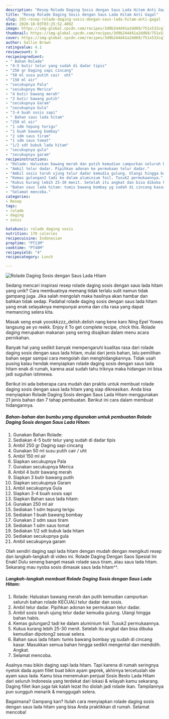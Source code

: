 ```yaml
---
description: "Resep Rolade Daging Sosis dengan Saus Lada Hitam Anti Gagal"
title: "Resep Rolade Daging Sosis dengan Saus Lada Hitam Anti Gagal"
slug: 293-resep-rolade-daging-sosis-dengan-saus-lada-hitam-anti-gagal
date: 2020-10-03T03:25:52.489Z
image: https://img-global.cpcdn.com/recipes/3d9b244d41a2dd69/751x532cq70/rolade-daging-sosis-dengan-saus-lada-hitam-foto-resep-utama.jpg
thumbnail: https://img-global.cpcdn.com/recipes/3d9b244d41a2dd69/751x532cq70/rolade-daging-sosis-dengan-saus-lada-hitam-foto-resep-utama.jpg
cover: https://img-global.cpcdn.com/recipes/3d9b244d41a2dd69/751x532cq70/rolade-daging-sosis-dengan-saus-lada-hitam-foto-resep-utama.jpg
author: Sallie Brown
ratingvalue: 4.1
reviewcount: 6
recipeingredient:
- " Bahan Rolade"
- "4-5 butir telur yang sudah di dadar tipis"
- "250 gr Daging sapi cincang"
- "50 ml susu putih cair  uht"
- "150 ml air"
- "secukupnya Pala"
- "secukupnya Merica"
- "4 butir bawang merah"
- "3 butir bawang putih"
- "secukupnya Garam"
- "secukupnya Gula"
- "3-4 buah sosis sapi"
- " Bahan saus lada hitam"
- "250 ml air"
- "1 sdm tepung terigu"
- "1 buah bawang bombay"
- "2 sdm saus tiram"
- "1 sdm saus tomat"
- "1/2 sdt bubuk lada hitam"
- "secukupnya gula"
- "secukupnya garam"
recipeinstructions:
- "Rolade: Haluskan bawang merah dan putih kemudian campurkan seluruh bahan rolade KECUALI telur dadar dan sosis."
- "Ambil telur dadar. Pipihkan adonan ke permukaan telur dadar."
- "Ambil sosis taruh ujung telur dadar kemudia gulung. Ulangi hingga bahan habis."
- "Kemas gulungan2 tadi ke dalam aluminium foil. Tusuk2 permukaannya."
- "Kukus kurang lebih 25-30 menit. Setelah itu angkat dan bisa dibuka kemudian dipotong2 sesuai selera."
- "Bahan saus lada hitam: tumis bawang bombay yg sudah di cincang kasar. Masukkan semua bahan hingga sedikit mengental dan mendidih. Angkat."
- "Selamat mencoba."
categories:
- Resep
tags:
- rolade
- daging
- sosis

katakunci: rolade daging sosis 
nutrition: 170 calories
recipecuisine: Indonesian
preptime: "PT13M"
cooktime: "PT40M"
recipeyield: "4"
recipecategory: Lunch

---
```



![Rolade Daging Sosis dengan Saus Lada Hitam](https://img-global.cpcdn.com/recipes/3d9b244d41a2dd69/751x532cq70/rolade-daging-sosis-dengan-saus-lada-hitam-foto-resep-utama.jpg)

Sedang mencari inspirasi resep rolade daging sosis dengan saus lada hitam yang unik? Cara membuatnya memang tidak terlalu sulit namun tidak gampang juga. Jika salah mengolah maka hasilnya akan hambar dan bahkan tidak sedap. Padahal rolade daging sosis dengan saus lada hitam yang enak selayaknya mempunyai aroma dan cita rasa yang dapat memancing selera kita.

Masak seng enak yoookkzzz,,delish.delish nang kene karo Ning Epel Yowes langsung ae yo reekk. Enjoy it To get complete recipe, chick this. Rolade daging merupakan makanan yang sering disajikan dalam menu acara pernikahan.

Banyak hal yang sedikit banyak mempengaruhi kualitas rasa dari rolade daging sosis dengan saus lada hitam, mulai dari jenis bahan, lalu pemilihan bahan segar sampai cara mengolah dan menghidangkannya. Tidak usah pusing kalau hendak menyiapkan rolade daging sosis dengan saus lada hitam enak di rumah, karena asal sudah tahu triknya maka hidangan ini bisa jadi suguhan istimewa.


Berikut ini ada beberapa cara mudah dan praktis untuk membuat rolade daging sosis dengan saus lada hitam yang siap dikreasikan. Anda bisa menyiapkan Rolade Daging Sosis dengan Saus Lada Hitam menggunakan 21 jenis bahan dan 7 tahap pembuatan. Berikut ini cara dalam membuat hidangannya.

<!--inarticleads1-->

##### Bahan-bahan dan bumbu yang digunakan untuk pembuatan Rolade Daging Sosis dengan Saus Lada Hitam:

1. Gunakan  Bahan Rolade:
1. Sediakan 4-5 butir telur yang sudah di dadar tipis
1. Ambil 250 gr Daging sapi cincang
1. Gunakan 50 ml susu putih cair / uht
1. Ambil 150 ml air
1. Siapkan secukupnya Pala
1. Gunakan secukupnya Merica
1. Ambil 4 butir bawang merah
1. Siapkan 3 butir bawang putih
1. Siapkan secukupnya Garam
1. Ambil secukupnya Gula
1. Siapkan 3-4 buah sosis sapi
1. Siapkan  Bahan saus lada hitam:
1. Gunakan 250 ml air
1. Sediakan 1 sdm tepung terigu
1. Sediakan 1 buah bawang bombay
1. Gunakan 2 sdm saus tiram
1. Sediakan 1 sdm saus tomat
1. Sediakan 1/2 sdt bubuk lada hitam
1. Sediakan secukupnya gula
1. Ambil secukupnya garam


Olah sendiri daging sapi lada hitam dengan mudah dengan mengikuti resep dan langkah-langkah di video ini. Rolade Daging Dengan Saos Spesial Ini Enak! Dulu seneng banget masak rolade saus tiram, atau saus lada hitam. Sekarang mau nyoba sosis dimasak saus lada hitam^^. 

<!--inarticleads2-->

##### Langkah-langkah membuat Rolade Daging Sosis dengan Saus Lada Hitam:

1. Rolade: Haluskan bawang merah dan putih kemudian campurkan seluruh bahan rolade KECUALI telur dadar dan sosis.
1. Ambil telur dadar. Pipihkan adonan ke permukaan telur dadar.
1. Ambil sosis taruh ujung telur dadar kemudia gulung. Ulangi hingga bahan habis.
1. Kemas gulungan2 tadi ke dalam aluminium foil. Tusuk2 permukaannya.
1. Kukus kurang lebih 25-30 menit. Setelah itu angkat dan bisa dibuka kemudian dipotong2 sesuai selera.
1. Bahan saus lada hitam: tumis bawang bombay yg sudah di cincang kasar. Masukkan semua bahan hingga sedikit mengental dan mendidih. Angkat.
1. Selamat mencoba.


Asalnya mau bikin daging sapi lada hitam. Tapi karena di rumah seringnya nyetok dada ayam fillet buat bikin ayam geprek, akhirnya tercetuslah ide ayam saus lada. Kamu bisa menemukan penjual Sosis Besto Lada Hitam dari seluruh Indonesia yang terdekat dari lokasi &amp; wilayah kamu sekarang. Daging fillet ikan juga tak kalah lezat lho diolah jadi rolade ikan. Tampilannya pun sungguh menarik &amp; menggugah selera. 

Bagaimana? Gampang kan? Itulah cara menyiapkan rolade daging sosis dengan saus lada hitam yang bisa Anda praktikkan di rumah. Selamat mencoba!
